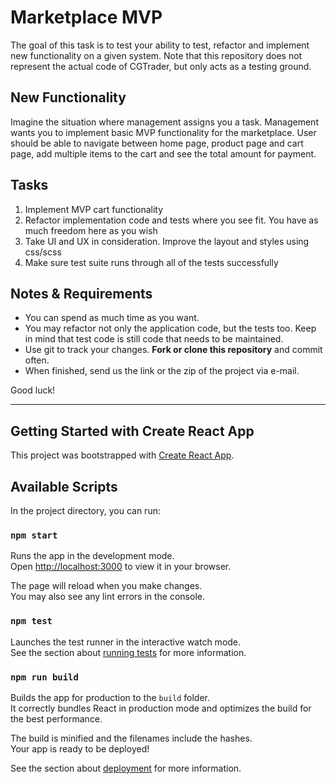 # Marketplace MVP

The goal of this task is to test your ability to test, refactor and implement new functionality on a given system. Note
that this repository does not represent the actual code of CGTrader, but only acts as a testing ground.

## New Functionality

Imagine the situation where management assigns you a task. Management wants you to implement basic MVP functionality for
the marketplace. User should be able to navigate between home page, product page and cart page, add multiple items to the cart and
see the total amount for payment.

## Tasks

1. Implement MVP cart functionality
2. Refactor implementation code and tests where you see fit. You have as much freedom here as you wish
3. Take UI and UX in consideration. Improve the layout and styles using css/scss
4. Make sure test suite runs through all of the tests successfully

## Notes & Requirements

- You can spend as much time as you want.
- You may refactor not only the application code, but the tests too. Keep in mind that test code is still code that
  needs to be maintained.
- Use git to track your changes. **Fork or clone this repository** and commit often.
- When finished, send us the link or the zip of the project via e-mail.

Good luck!

---

## Getting Started with Create React App

This project was bootstrapped with [Create React App](https://github.com/facebook/create-react-app).

## Available Scripts

In the project directory, you can run:

### `npm start`

Runs the app in the development mode.\
Open [http://localhost:3000](http://localhost:3000) to view it in your browser.

The page will reload when you make changes.\
You may also see any lint errors in the console.

### `npm test`

Launches the test runner in the interactive watch mode.\
See the section about [running tests](https://facebook.github.io/create-react-app/docs/running-tests) for more information.

### `npm run build`

Builds the app for production to the `build` folder.\
It correctly bundles React in production mode and optimizes the build for the best performance.

The build is minified and the filenames include the hashes.\
Your app is ready to be deployed!

See the section about [deployment](https://facebook.github.io/create-react-app/docs/deployment) for more information.
